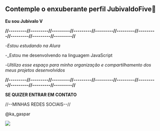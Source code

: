 ## Contemple o enxuberante perfil JubivaldoFive🐥

**Eu sou Jubivalo V**

**//---------//---------//---------//---------//---------//---------//---------//---------//---------//---------//**

-_Estou estudando na Alura_

-_Estou me desenvolvendo na linguagem JavaScript

-_Ultilizo esse espaço para minha organização e compartilhamento dos meus projetos desenvolvidos_

**//---------//---------//---------//---------//---------//---------//---------//---------//---------//---------//**


**SE QUIZER ENTRAR EM CONTATO**

//--MINHAS REDES SOCIAIS--//

@ka_gaspar

![](https://media1.tenor.com/m/93ozYQrYcFEAAAAC/toni-chopper-chopper.gif)
